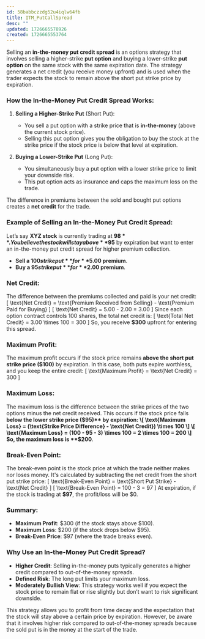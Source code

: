```yaml
---
id: 58babbczzdg52u4iqlw64fb
title: ITM_PutCallSpread
desc: ""
updated: 1726665578926
created: 1726665553764
---
```


Selling an **in-the-money put credit spread** is an options strategy that involves selling a higher-strike **put option** and buying a lower-strike **put option** on the same stock with the same expiration date. The strategy generates a net credit (you receive money upfront) and is used when the trader expects the stock to remain above the short put strike price by expiration.

### How the In-the-Money Put Credit Spread Works:

1. **Selling a Higher-Strike Put** (Short Put):

   - You sell a put option with a strike price that is **in-the-money** (above the current stock price).
   - Selling this put option gives you the obligation to buy the stock at the strike price if the stock price is below that level at expiration.

2. **Buying a Lower-Strike Put** (Long Put):
   - You simultaneously buy a put option with a lower strike price to limit your downside risk.
   - This put option acts as insurance and caps the maximum loss on the trade.

The difference in premiums between the sold and bought put options creates a **net credit** for the trade.

### Example of Selling an In-the-Money Put Credit Spread:

Let’s say **XYZ stock** is currently trading at **$98**. You believe the stock will stay above **$95** by expiration but want to enter an in-the-money put credit spread for higher premium collection.

- **Sell a $100 strike put** for **$5.00 premium**.
- **Buy a $95 strike put** for **$2.00 premium**.

### Net Credit:

The difference between the premiums collected and paid is your net credit:
\[
\text{Net Credit} = \text{Premium Received from Selling} - \text{Premium Paid for Buying}
\]
\[
\text{Net Credit} = 5.00 - 2.00 = 3.00
\]
Since each option contract controls 100 shares, the total net credit is:
\[
\text{Total Net Credit} = 3.00 \times 100 = 300
\]
So, you receive **$300** upfront for entering this spread.

### Maximum Profit:

The maximum profit occurs if the stock price remains **above the short put strike price ($100)** by expiration. In this case, both puts expire worthless, and you keep the entire credit:
\[
\text{Maximum Profit} = \text{Net Credit} = 300
\]

### Maximum Loss:

The maximum loss is the difference between the strike prices of the two options minus the net credit received. This occurs if the stock price falls **below the lower strike price ($95)** by expiration:
\[
\text{Maximum Loss} = (\text{Strike Price Difference} - \text{Net Credit}) \times 100
\]
\[
\text{Maximum Loss} = (100 - 95 - 3) \times 100 = 2 \times 100 = 200
\]
So, the maximum loss is **$200**.

### Break-Even Point:

The break-even point is the stock price at which the trade neither makes nor loses money. It's calculated by subtracting the net credit from the short put strike price:
\[
\text{Break-Even Point} = \text{Short Put Strike} - \text{Net Credit}
\]
\[
\text{Break-Even Point} = 100 - 3 = 97
\]
At expiration, if the stock is trading at **$97**, the profit/loss will be $0.

### Summary:

- **Maximum Profit**: $300 (if the stock stays above $100).
- **Maximum Loss**: $200 (if the stock drops below $95).
- **Break-Even Price**: $97 (where the trade breaks even).

### Why Use an In-the-Money Put Credit Spread?

- **Higher Credit**: Selling in-the-money puts typically generates a higher credit compared to out-of-the-money spreads.
- **Defined Risk**: The long put limits your maximum loss.
- **Moderately Bullish View**: This strategy works well if you expect the stock price to remain flat or rise slightly but don’t want to risk significant downside.

This strategy allows you to profit from time decay and the expectation that the stock will stay above a certain price by expiration. However, be aware that it involves higher risk compared to out-of-the-money spreads because the sold put is in the money at the start of the trade.
